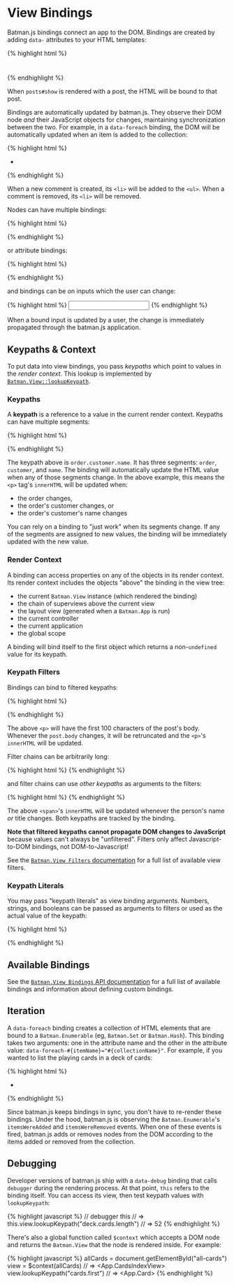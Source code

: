 # View Bindings

Batman.js bindings connect an app to the DOM. Bindings are created by adding `data-` attributes to your HTML templates:

{% highlight html %}
<!-- html/posts/show.html -->
<h1 data-bind='post.title'></h1>
<p data-bind='post.body'></p>
{% endhighlight %}

When `posts#show` is rendered with a post, the HTML will be bound to that post.

Bindings are automatically updated by batman.js. They observe their DOM node _and_ their JavaScript objects for changes, maintaining synchronization between the two. For example, in a `data-foreach` binding, the DOM will be automatically updated when an item is added to the collection:

{% highlight html %}
<ul>
  <li data-foreach-comment='post.comments'>
    <span data-bind='comment.body'></span>
  </li>
</ul>
{% endhighlight %}

When a new comment is created, its `<li>` will be added to the `<ul>`. When a comment is removed, its `<li>` will be removed.

Nodes can have multiple bindings:

{% highlight html %}
<p data-bind="body" data-showif="isPublished"></p>
{% endhighlight %}

or attribute bindings:

{% highlight html %}
<p data-bind-id="currentID"></p>
{% endhighlight %}

and bindings can be on inputs which the user can change:

{% highlight html %}
<input type="text" data-bind="title"></input>
{% endhighlight %}

When a bound input is updated by a user, the change is immediately propagated through the batman.js application.

## Keypaths & Context

To put data into view bindings, you pass _keypaths_ which point to values in the _render context_. This lookup is implemented by [`Batman.View::lookupKeypath`](http://batmanjs.org/docs/api/batman.view.html#prototype_function_lookupkeypath).

### Keypaths

A __keypath__ is a reference to a value in the current render context. Keypaths can have multiple segments:

{% highlight html %}
<p data-bind="order.customer.name"></p>
{% endhighlight %}

The keypath above is `order.customer.name`. It has three segments: `order`, `customer`, and `name`. The binding will automatically update the HTML value when any of those segments change. In the above example, this means the `<p>` tag's `innerHTML` will be updated when:

- the order changes,
- the order's customer changes, or
- the order's customer's name changes


You can rely on a binding to "just work" when its segments change. If any of the segments are assigned to new values, the binding will be immediately updated with the new value.

### Render Context

A binding can access properties on any of the objects in its render context. Its render context includes the objects "above" the binding in the view tree:

- the current `Batman.View` instance (which rendered the binding)
- the chain of superviews above the current view
- the layout view (generated when a `Batman.App` is run)
- the current controller
- the current application
- the global scope

A binding will bind itself to the first object which returns a non-`undefined` value for its keypath.

### Keypath Filters

Bindings can bind to filtered keypaths:

{% highlight html %}
<p data-bind="post.body | truncate 100"></p>
{% endhighlight %}

The above `<p>` will have the first 100 characters of the post's body. Whenever the `post.body` changes, it will be retruncated and the `<p>`'s `innerHTML` will be updated.


Filter chains can be arbitrarily long:

{% highlight html %}
<span data-bind="knight.name | prepend 'Sir ' | append ', the honourable'"></span>
{% endhighlight %}

and filter chains can use _other keypaths_ as arguments to the filters:

{% highlight html %}
<span data-bind="person.name | prepend ' ' | prepend person.title"></span>
{% endhighlight %}

The above `<span>`'s `innerHTML` will be updated whenever the person's name _or_ title changes. Both keypaths are tracked by the binding.

__Note that filtered keypaths cannot propagate DOM changes to JavaScript__ because values can't always be "unfiltered". Filters only affect Javascript-to-DOM bindings, not DOM-to-Javascript!

See the [`Batman.View Filters` documentation](/docs/api/batman.view_filters.html) for a full list of available view filters.

### Keypath Literals

You may pass "keypath literals" as view binding arguments. Numbers, strings, and booleans can be passed as arguments to filters or used as the actual value of the keypath:

{% highlight html %}

<!-- Literals as values: -->
<p data-bind="'Hardcoded'"></p>
<p data-showif="true"></p>

<!-- Literals as arguments: -->
<p data-bind="body | append ' ... '"></p>
<p data-showif="shouldShow | default true"></p>
<p data-bind="body | truncate 100"></p>
<p data-bind="'Sir %{name}, the honourable' | interpolate {'name' : 'knight.name'}"></p>
{% endhighlight %}

## Available Bindings

See the [`Batman.View Bindings` API documentation](/docs/api/batman.view_bindings.html) for a full list of available bindings and information about defining custom bindings.

## Iteration

A `data-foreach` binding creates a collection of HTML elements that are bound to a `Batman.Enumerable` (eg, `Batman.Set` or `Batman.Hash`). This binding takes two arguments: one in the attribute name and the other in the attribute value: `data-foreach-#{itemName}="#{collectionName}"`. For example, if you wanted to list the playing cards in a deck of cards:

{% highlight html %}
<ul>
  <li data-foreach-card='deck.cards'>
    <span data-bind='card.suit'></span>
    <span data-bind='card.number'></span>
  </li>
</ul>
{% endhighlight %}

Since batman.js keeps bindings in sync, you don't have to re-render these bindings. Under the hood, batman.js is observing the `Batman.Enumerable`'s  `itemsWereAdded` and `itemsWereRemoved` events. When one of these events is fired, batman.js adds or removes nodes from the DOM according to the items added or removed from the collection.

## Debugging

Developer versions of batman.js ship with a `data-debug` binding that calls `debugger` during the rendering process. At that point, `this` refers to the binding itself. You can access its view, then test keypath values with `lookupKeypath`:

{% highlight javascript %}
// debugger
this                                          // => <Binding>
this.view.lookupKeypath("deck.cards.length")  // => 52
{% endhighlight %}

There's also a global function called `$context` which accepts a DOM node and returns the `Batman.View` that the node is rendered inside. For example:

{% highlight javascript %}
allCards = document.getElementById("all-cards")
view = $context(allCards)         // => <App.CardsIndexView>
view.lookupKeypath("cards.first") // => <App.Card>
{% endhighlight %}
